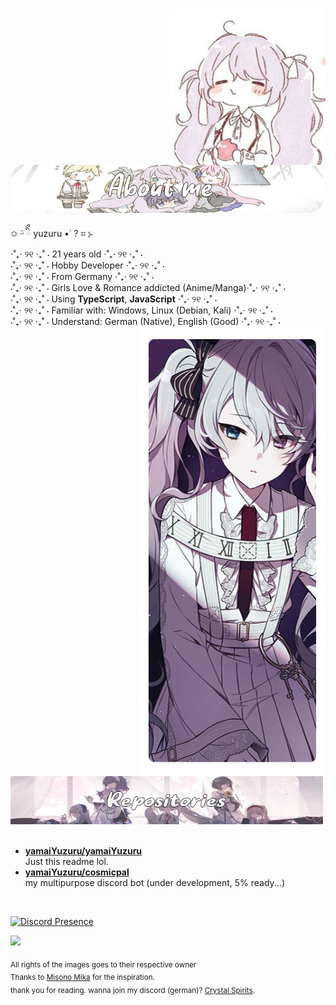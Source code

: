 # 
<div>
<img src="./assets/icon.png" width="250" align="right">
<br>
<br>
<img src="./assets/yuzuru-aboutme.png" width="500">
<br>

✩ ᵕ̈ ིྀ yuzuru •˙ ? ⌗ ⊱<br>
⋅˚₊‧ ୨୧ ‧₊˚ ⋅ 21 years old ⋅˚₊‧ ୨୧ ‧₊˚ ⋅<br>
⋅˚₊‧ ୨୧ ‧₊˚ ⋅ Hobby Developer ⋅˚₊‧ ୨୧ ‧₊˚ ⋅<br>
⋅˚₊‧ ୨୧ ‧₊˚ ⋅ From Germany ⋅˚₊‧ ୨୧ ‧₊˚ ⋅<br>
⋅˚₊‧ ୨୧ ‧₊˚ ⋅ Girls Love & Romance addicted (Anime/Manga)⋅˚₊‧ ୨୧ ‧₊˚ ⋅<br>
⋅˚₊‧ ୨୧ ‧₊˚ ⋅ Using **TypeScript**, **JavaScript** ⋅˚₊‧ ୨୧ ‧₊˚ ⋅<br>
⋅˚₊‧ ୨୧ ‧₊˚ ⋅ Familiar with: Windows, Linux (Debian, Kali) ⋅˚₊‧ ୨୧ ‧₊˚ ⋅<br>
⋅˚₊‧ ୨୧ ‧₊˚ ⋅ Understand: German (Native), English (Good) ⋅˚₊‧ ୨୧ ‧₊˚ ⋅<br>
<img src="./assets/yuzuru-side.png" width="300" align="right" />
<br/>
<br/>
<img src="./assets/yuzuru-repos.png" width="500" />
<br/>
<br/>
- [**yamaiYuzuru/yamaiYuzuru**](https://github.com/yamaiYuzuru/yamaiYuzuru)<br>
Just this readme lol.
- [**yamaiYuzuru/cosmicpal**](https://github.com/yamaiYuzuru/cosmicpal)<br>
my multipurpose discord bot (under development, 5% ready...)
<br>

[![Discord Presence](https://lanyard.yuzuru.eu/api/428835662310146049)](https://discord.com/users/428835662310146049)

![](https://github-readme-stats.vercel.app/api?username=yamaiyuzuru&show_icons=true&theme=tokyonight)

<sub>All rights of the images goes to their respective owner</sub><br>
<sub>Thanks to [Misono Mika](https://github.com/misonomikadev) for the inspiration.</sub><br>
<sub> thank you for reading. wanna join my discord (german)? [Crystal Spirits](https://discord.gg/crystalspirits).</sub>
